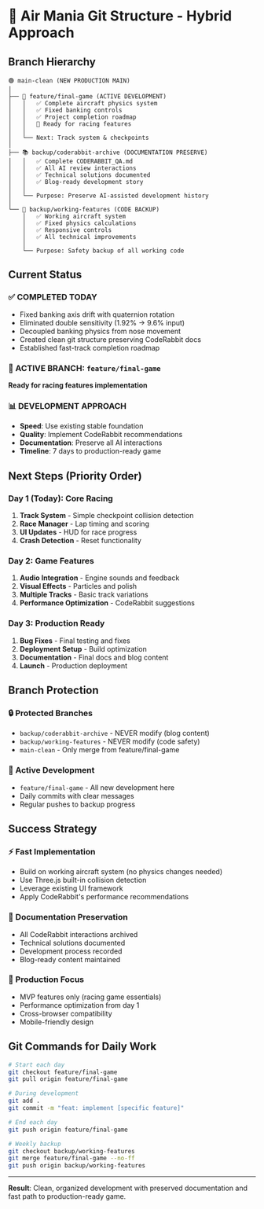 # 🌳 Air Mania Git Structure - Hybrid Approach

## Branch Hierarchy

```
🟢 main-clean (NEW PRODUCTION MAIN)
│
├── 🚀 feature/final-game (ACTIVE DEVELOPMENT)
│   │   ✅ Complete aircraft physics system
│   │   ✅ Fixed banking controls
│   │   ✅ Project completion roadmap
│   │   🔧 Ready for racing features
│   │
│   └── Next: Track system & checkpoints
│
├── 📚 backup/coderabbit-archive (DOCUMENTATION PRESERVE)
│   │   ✅ Complete CODERABBIT_QA.md
│   │   ✅ All AI review interactions
│   │   ✅ Technical solutions documented
│   │   ✅ Blog-ready development story
│   │
│   └── Purpose: Preserve AI-assisted development history
│
└── 🔧 backup/working-features (CODE BACKUP)
    │   ✅ Working aircraft system
    │   ✅ Fixed physics calculations
    │   ✅ Responsive controls
    │   ✅ All technical improvements
    │
    └── Purpose: Safety backup of all working code
```

## Current Status

### ✅ COMPLETED TODAY
- Fixed banking axis drift with quaternion rotation
- Eliminated double sensitivity (1.92% → 9.6% input)
- Decoupled banking physics from nose movement
- Created clean git structure preserving CodeRabbit docs
- Established fast-track completion roadmap

### 🚀 ACTIVE BRANCH: `feature/final-game`
**Ready for racing features implementation**

### 📊 DEVELOPMENT APPROACH
- **Speed**: Use existing stable foundation
- **Quality**: Implement CodeRabbit recommendations
- **Documentation**: Preserve all AI interactions
- **Timeline**: 7 days to production-ready game

## Next Steps (Priority Order)

### Day 1 (Today): Core Racing
1. **Track System** - Simple checkpoint collision detection
2. **Race Manager** - Lap timing and scoring
3. **UI Updates** - HUD for race progress
4. **Crash Detection** - Reset functionality

### Day 2: Game Features  
1. **Audio Integration** - Engine sounds and feedback
2. **Visual Effects** - Particles and polish
3. **Multiple Tracks** - Basic track variations
4. **Performance Optimization** - CodeRabbit suggestions

### Day 3: Production Ready
1. **Bug Fixes** - Final testing and fixes
2. **Deployment Setup** - Build optimization
3. **Documentation** - Final docs and blog content
4. **Launch** - Production deployment

## Branch Protection

### 🔒 Protected Branches
- `backup/coderabbit-archive` - NEVER modify (blog content)
- `backup/working-features` - NEVER modify (code safety)
- `main-clean` - Only merge from feature/final-game

### 🔄 Active Development
- `feature/final-game` - All new development here
- Daily commits with clear messages
- Regular pushes to backup progress

## Success Strategy

### ⚡ Fast Implementation
- Build on working aircraft system (no physics changes needed)
- Use Three.js built-in collision detection
- Leverage existing UI framework
- Apply CodeRabbit's performance recommendations

### 📝 Documentation Preservation
- All CodeRabbit interactions archived
- Technical solutions documented
- Development process recorded
- Blog-ready content maintained

### 🎯 Production Focus
- MVP features only (racing game essentials)
- Performance optimization from day 1
- Cross-browser compatibility
- Mobile-friendly design

## Git Commands for Daily Work

```bash
# Start each day
git checkout feature/final-game
git pull origin feature/final-game

# During development
git add .
git commit -m "feat: implement [specific feature]"

# End each day  
git push origin feature/final-game

# Weekly backup
git checkout backup/working-features
git merge feature/final-game --no-ff
git push origin backup/working-features
```

---

**Result**: Clean, organized development with preserved documentation and fast path to production-ready game.
